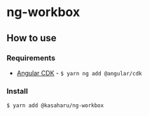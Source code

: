 # ng-workbox

## How to use

### Requirements

- [Angular CDK](https://material.angular.io/cdk/categories) - `$ yarn ng add @angular/cdk`

### Install

```
$ yarn add @kasaharu/ng-workbox
```
